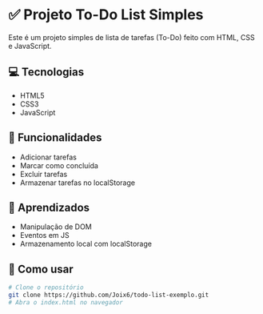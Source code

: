 # ✅ Projeto To-Do List Simples

Este é um projeto simples de lista de tarefas (To-Do) feito com HTML, CSS e JavaScript.

## 💻 Tecnologias
- HTML5
- CSS3
- JavaScript

## 🚀 Funcionalidades
- Adicionar tarefas
- Marcar como concluída
- Excluir tarefas
- Armazenar tarefas no localStorage

## 🧠 Aprendizados
- Manipulação de DOM
- Eventos em JS
- Armazenamento local com localStorage

## 🔧 Como usar
```bash
# Clone o repositório
git clone https://github.com/Joix6/todo-list-exemplo.git
# Abra o index.html no navegador
